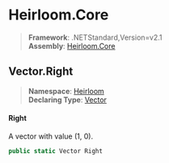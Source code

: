 # Heirloom.Core

> **Framework**: .NETStandard,Version=v2.1  
> **Assembly**: [Heirloom.Core][0]  

## Vector.Right

> **Namespace**: [Heirloom][0]  
> **Declaring Type**: [Vector][1]  

#### Right

A vector with value (1, 0).

```cs
public static Vector Right
```

[0]: ../../../Heirloom.Core.md
[1]: ../Vector.md

